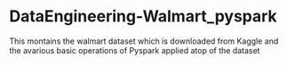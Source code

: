 # DataEngineering-Walmart_pyspark

This montains the walmart dataset which is downloaded from Kaggle and the avarious basic operations of Pyspark applied atop of the dataset
